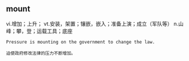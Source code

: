 ## mount
vi.增加；上升；
vt.安装，架置；镶嵌，嵌入；准备上演；成立（军队等）
n.山峰；攀，登；运载工具；底座
```
Pressure is mounting on the government to change the law.

迫使政府修改法律的压力不断增加。
```